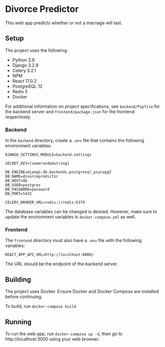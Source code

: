# Divorce Predictor
This web app predicts whether or not a marriage will last.

## Setup
The project uses the following:
- Python 3.9
- Django 3.2.8
- Celery 5.2.1
- NPM
- React 17.0.2
- PostgreSQL 12
- Redis 5
- Docker

For additional information on project specifications, see 
```backend/Pipfile``` for the backend server and 
```frontend/package.json``` for the frontend respectively.

### Backend
In the ```backend``` directory, create a ```.env``` file 
that contains the following environment variables:
```
DJANGO_SETTINGS_MODULE=backend.settings

SECRET_KEY=[somerandomstring]

DB_ENGINE=django.db.backends.postgresql_psycopg2
DB_NAME=divorcepredictor
DB_HOST=db
DB_USER=postgres
DB_PASSWORD=password
DB_PORT=5432

CELERY_BROKER_URL=redis://redis:6379
```
The database variables can be changed is desired. 
However, make sure to update the environment variables in 
```docker-compose.yml``` as well.

### Frontend
The ```frontend``` directory must also have a ```.env``` file 
with the following variables:
```
REACT_APP_API_URL=http://localhost:8000/
```
The URL should be the endpoint of the backend server.

## Building
The project uses Docker. Ensure Docker and Docker Compose are installed 
before continuing.

To build, run ```docker-compose build```

## Running
To run the web app, run ```docker-compose up -d```, then 
go to http://localhost:3000 using your web browser.
